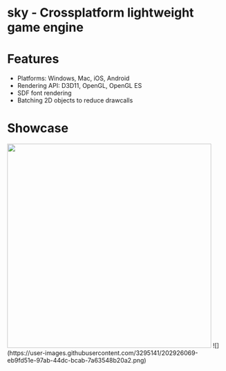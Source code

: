 # sky - Crossplatform lightweight game engine

# Features
- Platforms: Windows, Mac, iOS, Android
- Rendering API: D3D11, OpenGL, OpenGL ES
- SDF font rendering
- Batching 2D objects to reduce drawcalls

# Showcase
<img width="472" src="https://user-images.githubusercontent.com/3295141/202926762-9cd637a9-a271-4220-9f7b-f1b9d8b03fcd.png">
![](https://user-images.githubusercontent.com/3295141/202926069-eb9fd51e-97ab-44dc-bcab-7a63548b20a2.png)

